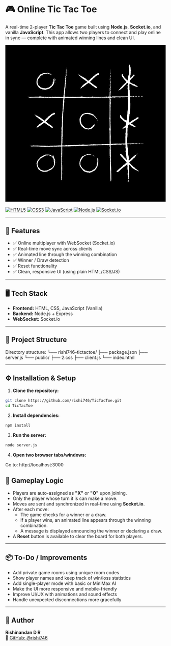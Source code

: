 # 🎮 Online Tic Tac Toe

A real-time 2-player **Tic Tac Toe** game built using **Node.js**, **Socket.io**, and vanilla **JavaScript**. This app allows two players to connect and play online in sync — complete with animated winning lines and clean UI.

![Game Screenshot](./public/image.png)

[![HTML5](https://img.shields.io/badge/HTML5-E34F26?logo=html5&logoColor=white)](https://developer.mozilla.org/en-US/docs/Web/HTML)
[![CSS3](https://img.shields.io/badge/CSS3-1572B6?logo=css3&logoColor=white)](https://developer.mozilla.org/en-US/docs/Web/CSS)
[![JavaScript](https://img.shields.io/badge/JavaScript-F7DF1E?logo=javascript&logoColor=black)](https://developer.mozilla.org/en-US/docs/Web/JavaScript)
[![Node.js](https://img.shields.io/badge/Node.js-339933?logo=node.js&logoColor=white)](https://nodejs.org/)
[![Socket.io](https://img.shields.io/badge/Socket.io-010101?logo=socket.io&logoColor=white)](https://socket.io/)

---

## 🚀 Features

- ✅ Online multiplayer with WebSocket (Socket.io)
- ✅ Real-time move sync across clients
- ✅ Animated line through the winning combination
- ✅ Winner / Draw detection
- ✅ Reset functionality
- ✅ Clean, responsive UI (using plain HTML/CSS/JS)

---

## 🖥️ Tech Stack

- **Frontend:** HTML, CSS, JavaScript (Vanilla)
- **Backend:** Node.js + Express
- **WebSocket:** Socket.io

---

## 📁 Project Structure

Directory structure:
└── rishi746-tictactoe/
    ├── package.json
    ├── server.js
    └── public/
        ├── 2.css
        ├── client.js
        └── index.html

---

## ⚙️ Installation & Setup

1. **Clone the repository:**

```bash
git clone https://github.com/rishi746/TicTacToe.git
cd TicTacToe
```

2. **Install dependencies:**

```bash
npm install
```

3. **Run the server:**
```bash
node server.js
```

4. **Open two browser tabs/windows:**

Go to: http://localhost:3000

## 🔧 Gameplay Logic

- Players are auto-assigned as **"X"** or **"O"** upon joining.
- Only the player whose turn it is can make a move.
- Moves are sent and synchronized in real-time using **Socket.io**.
- After each move:
  - The game checks for a winner or a draw.
  - If a player wins, an animated line appears through the winning combination.
  - A message is displayed announcing the winner or declaring a draw.
- A **Reset** button is available to clear the board for both players.

---

## 📦 To-Do / Improvements

- Add private game rooms using unique room codes
- Show player names and keep track of win/loss statistics
- Add single-player mode with basic or MiniMax AI
- Make the UI more responsive and mobile-friendly
- Improve UI/UX with animations and sound effects
- Handle unexpected disconnections more gracefully

---

## 🙌 Author

**Rishinandan D R**  
🔗 [GitHub: @rishi746](https://github.com/rishi746)

